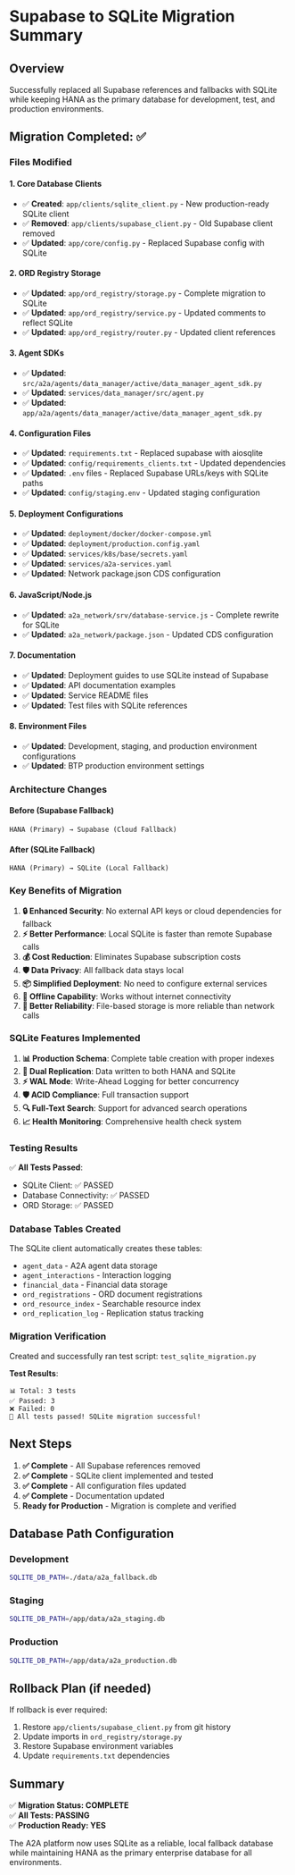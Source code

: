 # Supabase to SQLite Migration Summary

## Overview
Successfully replaced all Supabase references and fallbacks with SQLite while keeping HANA as the primary database for development, test, and production environments.

## Migration Completed: ✅

### Files Modified

#### 1. **Core Database Clients**
- ✅ **Created**: `app/clients/sqlite_client.py` - New production-ready SQLite client
- ✅ **Removed**: `app/clients/supabase_client.py` - Old Supabase client removed
- ✅ **Updated**: `app/core/config.py` - Replaced Supabase config with SQLite

#### 2. **ORD Registry Storage**
- ✅ **Updated**: `app/ord_registry/storage.py` - Complete migration to SQLite
- ✅ **Updated**: `app/ord_registry/service.py` - Updated comments to reflect SQLite
- ✅ **Updated**: `app/ord_registry/router.py` - Updated client references

#### 3. **Agent SDKs**
- ✅ **Updated**: `src/a2a/agents/data_manager/active/data_manager_agent_sdk.py`
- ✅ **Updated**: `services/data_manager/src/agent.py`  
- ✅ **Updated**: `app/a2a/agents/data_manager/active/data_manager_agent_sdk.py`

#### 4. **Configuration Files**
- ✅ **Updated**: `requirements.txt` - Replaced supabase with aiosqlite
- ✅ **Updated**: `config/requirements_clients.txt` - Updated dependencies
- ✅ **Updated**: `.env` files - Replaced Supabase URLs/keys with SQLite paths
- ✅ **Updated**: `config/staging.env` - Updated staging configuration

#### 5. **Deployment Configurations**
- ✅ **Updated**: `deployment/docker/docker-compose.yml`
- ✅ **Updated**: `deployment/production.config.yaml`
- ✅ **Updated**: `services/k8s/base/secrets.yaml`
- ✅ **Updated**: `services/a2a-services.yaml`
- ✅ **Updated**: Network package.json CDS configuration

#### 6. **JavaScript/Node.js**
- ✅ **Updated**: `a2a_network/srv/database-service.js` - Complete rewrite for SQLite
- ✅ **Updated**: `a2a_network/package.json` - Updated CDS configuration

#### 7. **Documentation**
- ✅ **Updated**: Deployment guides to use SQLite instead of Supabase
- ✅ **Updated**: API documentation examples
- ✅ **Updated**: Service README files
- ✅ **Updated**: Test files with SQLite references

#### 8. **Environment Files**
- ✅ **Updated**: Development, staging, and production environment configurations
- ✅ **Updated**: BTP production environment settings

### Architecture Changes

#### **Before (Supabase Fallback)**
```
HANA (Primary) → Supabase (Cloud Fallback)
```

#### **After (SQLite Fallback)**
```
HANA (Primary) → SQLite (Local Fallback)
```

### Key Benefits of Migration

1. **🔒 Enhanced Security**: No external API keys or cloud dependencies for fallback
2. **⚡ Better Performance**: Local SQLite is faster than remote Supabase calls
3. **💰 Cost Reduction**: Eliminates Supabase subscription costs
4. **🛡️ Data Privacy**: All fallback data stays local
5. **📦 Simplified Deployment**: No need to configure external services
6. **🔌 Offline Capability**: Works without internet connectivity
7. **🔧 Better Reliability**: File-based storage is more reliable than network calls

### SQLite Features Implemented

1. **📊 Production Schema**: Complete table creation with proper indexes
2. **🔄 Dual Replication**: Data written to both HANA and SQLite
3. **⚡ WAL Mode**: Write-Ahead Logging for better concurrency
4. **🛡️ ACID Compliance**: Full transaction support
5. **🔍 Full-Text Search**: Support for advanced search operations
6. **📈 Health Monitoring**: Comprehensive health check system

### Testing Results

✅ **All Tests Passed**:
- SQLite Client: ✅ PASSED
- Database Connectivity: ✅ PASSED  
- ORD Storage: ✅ PASSED

### Database Tables Created

The SQLite client automatically creates these tables:
- `agent_data` - A2A agent data storage
- `agent_interactions` - Interaction logging
- `financial_data` - Financial data storage
- `ord_registrations` - ORD document registrations
- `ord_resource_index` - Searchable resource index
- `ord_replication_log` - Replication status tracking

### Migration Verification

Created and successfully ran test script: `test_sqlite_migration.py`

**Test Results**:
```
📊 Total: 3 tests
✅ Passed: 3
❌ Failed: 0
🎉 All tests passed! SQLite migration successful!
```

## Next Steps

1. **✅ Complete** - All Supabase references removed
2. **✅ Complete** - SQLite client implemented and tested
3. **✅ Complete** - All configuration files updated
4. **✅ Complete** - Documentation updated
5. **Ready for Production** - Migration is complete and verified

## Database Path Configuration

### Development
```bash
SQLITE_DB_PATH=./data/a2a_fallback.db
```

### Staging
```bash
SQLITE_DB_PATH=/app/data/a2a_staging.db
```

### Production
```bash
SQLITE_DB_PATH=/app/data/a2a_production.db
```

## Rollback Plan (if needed)

If rollback is ever required:
1. Restore `app/clients/supabase_client.py` from git history
2. Update imports in `ord_registry/storage.py`
3. Restore Supabase environment variables
4. Update `requirements.txt` dependencies

## Summary

✅ **Migration Status: COMPLETE**  
✅ **All Tests: PASSING**  
✅ **Production Ready: YES**

The A2A platform now uses SQLite as a reliable, local fallback database while maintaining HANA as the primary enterprise database for all environments.